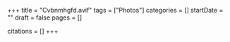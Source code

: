 +++
title = "Cvbnmhgfd.avif"
tags = ["Photos"]
categories = []
startDate = ""
draft = false
pages = []

citations = []
+++
